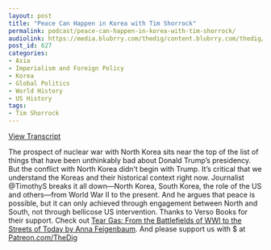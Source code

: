 ```yaml
---
layout: post
title: "Peace Can Happen in Korea with Tim Shorrock"
permalink: podcast/peace-can-happen-in-korea-with-tim-shorrock/
audiolink: https://media.blubrry.com/thedig/content.blubrry.com/thedig/The_Dig_-_EP_73_-_Shorrock.mp3
post_id: 627
categories: 
- Asia
- Imperialism and Foreign Policy
- Korea
- Global Politics
- World History
- US History
tags: 
- Tim Shorrock
---
```


[View Transcript](https://www.jacobinmag.com/2018/01/trump-north-korea-nuclear-weapons)

The prospect of nuclear war with North Korea sits near the top of the list of things that have been unthinkably bad about Donald Trump’s presidency. But the conflict with North Korea didn’t begin with Trump. It’s critical that we understand the Koreas and their historical context right now. Journalist @TimothyS breaks it all down—North Korea, South Korea, the role of the US and others—from World War II to the present. And he argues that peace is possible, but it can only achieved through engagement between North and South, not through bellicose US intervention. Thanks to Verso Books for their support. Check out [Tear Gas: From the Battlefields of WWI to the Streets of Today by Anna Feigenbaum](versobooks.com/books/2109-tear-gas). And please support us with $ at [Patreon.com/TheDig](http://www.patreon.com/TheDig) 
